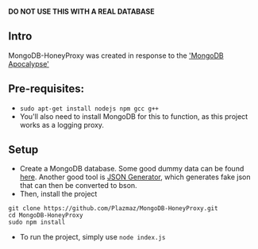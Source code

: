 **DO NOT USE THIS WITH A REAL DATABASE**

## Intro
MongoDB-HoneyProxy was created in response to the ['MongoDB Apocalypse'](https://www.bleepingcomputer.com/news/security/mongodb-apocalypse-is-here-as-ransom-attacks-hit-10-000-servers/)

## Pre-requisites:
  * `sudo apt-get install nodejs npm gcc g++`
  * You'll also need to install MongoDB for this to function, as this project works as a logging proxy.

## Setup
* Create a MongoDB database. Some good dummy data can be found [here](https://raw.githubusercontent.com/mongodb/docs-assets/primer-dataset/primer-dataset.json). Another good tool is [JSON Generator](http://www.json-generator.com/), which generates fake json that can then be converted to bson.
* Then, install the project
~~~~
git clone https://github.com/Plazmaz/MongoDB-HoneyProxy.git
cd MongoDB-HoneyProxy
sudo npm install
~~~~
* To run the project, simply use `node index.js`
